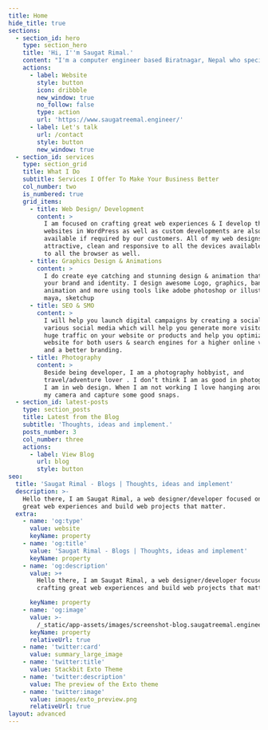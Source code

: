 ```yaml
---
title: Home
hide_title: true
sections:
  - section_id: hero
    type: section_hero
    title: 'Hi, I''m Saugat Rimal.'
    content: "I'm a computer engineer based Biratnagar, Nepal who specializes in building (and occasionally designing) exceptional digital experiences. Currently, I'm learning at\_[Purbanchal University](https://pufost.edu.np/)\_and focused on building accessible, human-centered products.\n"
    actions:
      - label: Website
        style: button
        icon: dribbble
        new_window: true
        no_follow: false
        type: action
        url: 'https://www.saugatreemal.engineer/'
      - label: Let's talk
        url: /contact
        style: button
        new_window: true
  - section_id: services
    type: section_grid
    title: What I Do
    subtitle: Services I Offer To Make Your Business Better
    col_number: two
    is_numbered: true
    grid_items:
      - title: Web Design/ Development
        content: >
          I am focused on crafting great web experiences & I develop the
          websites in WordPress as well as custom developments are also
          available if required by our customers. All of my web designs are very
          attractive, clean and responsive to all the devices available and to
          to all the browser as well.
      - title: Graphics Design & Animations
        content: >
          I do create eye catching and stunning design & animation that reflects
          your brand and identity. I design awesome Logo, graphics, banner, 2d
          animation and more using tools like adobe photoshop or illustrator,
          maya, sketchup
      - title: SEO & SMO
        content: >
          I will help you launch digital campaigns by creating a social buzz on
          various social media which will help you generate more visitors and
          huge traffic on your website or products and help you optimize your
          website for both users & search engines for a higher online visibility
          and a better branding.
      - title: Photography
        content: >
          Beside being developer, I am a photography hobbyist, and
          travel/adventure lover . I don’t think I am as good in photography as
          I am in web design. When I am not working I love hanging around with
          my camera and capture some good snaps.
  - section_id: latest-posts
    type: section_posts
    title: Latest from the Blog
    subtitle: 'Thoughts, ideas and implement.'
    posts_number: 3
    col_number: three
    actions:
      - label: View Blog
        url: blog
        style: button
seo:
  title: 'Saugat Rimal - Blogs | Thoughts, ideas and implement'
  description: >-
    Hello there, I am Saugat Rimal, a web designer/developer focused on crafting
    great web experiences and build web projects that matter.
  extra:
    - name: 'og:type'
      value: website
      keyName: property
    - name: 'og:title'
      value: 'Saugat Rimal - Blogs | Thoughts, ideas and implement'
      keyName: property
    - name: 'og:description'
      value: >+
        Hello there, I am Saugat Rimal, a web designer/developer focused on
        crafting great web experiences and build web projects that matter.

      keyName: property
    - name: 'og:image'
      value: >-
        /_static/app-assets/images/screenshot-blog.saugatreemal.engineer-2021.06.13-00_24_23.png
      keyName: property
      relativeUrl: true
    - name: 'twitter:card'
      value: summary_large_image
    - name: 'twitter:title'
      value: Stackbit Exto Theme
    - name: 'twitter:description'
      value: The preview of the Exto theme
    - name: 'twitter:image'
      value: images/exto_preview.png
      relativeUrl: true
layout: advanced
---
```

